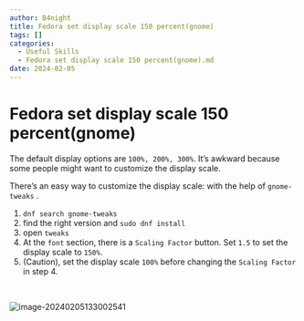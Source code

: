 ```yaml
---
author: B4night
title: Fedora set display scale 150 percent(gnome)
tags: []
categories:
  - Useful Skills
  - Fedora set display scale 150 percent(gnome).md
date: 2024-02-05
---
```


# Fedora set display scale 150 percent(gnome)

The default display options are `100%, 200%, 300%`. It’s awkward because some people might want to customize the display scale.

There’s an easy way to customize the display scale: with the help of `gnome-tweaks` .

1.  `dnf search gnome-tweaks`
2.  find the right version and `sudo dnf install`
3.  open `tweaks`
4.  At the `font` section, there is a `Scaling Factor` button. Set `1.5` to set the display scale to `150%`.
5.  (Caution), set the display scale `100%` before changing the `Scaling Factor` in step 4.

 

![image-20240205133002541](https://joplin-imgbed-1312299157.cos.ap-nanjing.myqcloud.com/2024/02/upgit_20240205_1707111002.png)
